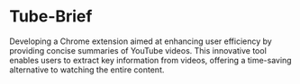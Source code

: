 # Tube-Brief
Developing a Chrome extension aimed at enhancing user efficiency by providing concise summaries of YouTube videos. This innovative tool enables users to extract key information from videos, offering a time-saving alternative to watching the entire content.
